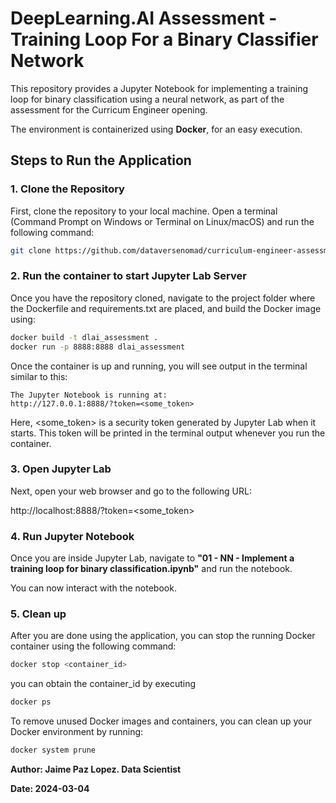 # DeepLearning.AI Assessment - Training Loop For a Binary Classifier Network

This repository provides a Jupyter Notebook for implementing a training loop for binary classification using a neural network, as part of the assessment for the Curricum Engineer opening.  

The environment is containerized using **Docker**, for an easy execution. 

## Steps to Run the Application

### 1. **Clone the Repository**

First, clone the repository to your local machine. Open a terminal (Command Prompt on Windows or Terminal on Linux/macOS) and run the following command:

```bash
git clone https://github.com/dataversenomad/curriculum-engineer-assessment.git
```

### 2. **Run the container to start Jupyter Lab Server**

Once you have the repository cloned, navigate to the project folder where the Dockerfile and requirements.txt are placed, and build the Docker image using:

```bash
docker build -t dlai_assessment .
docker run -p 8888:8888 dlai_assessment
```

Once the container is up and running, you will see output in the terminal similar to this:

```
The Jupyter Notebook is running at:
http://127.0.0.1:8888/?token=<some_token>
```
Here, <some_token> is a security token generated by Jupyter Lab when it starts. This token will be printed in the terminal output whenever you run the container.

### 3. **Open Jupyter Lab**

Next, open your web browser and go to the following URL:

http://localhost:8888/?token=<some_token>

### 4. **Run Jupyter Notebook**

Once you are inside Jupyter Lab, navigate to **"01 - NN - Implement a training loop for binary classification.ipynb"** and run the notebook.

You can now interact with the notebook.

### 5. **Clean up**

After you are done using the application, you can stop the running Docker container using the following command:

```bash
docker stop <container_id>
```
you can obtain the container_id by executing

```bash
docker ps
```

To remove unused Docker images and containers, you can clean up your Docker environment by running:

```bash
docker system prune
```


**Author: Jaime Paz Lopez. Data Scientist**

**Date: 2024-03-04**


